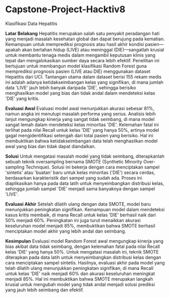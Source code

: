 # Capstone-Project-Hacktiv8


Klasifikasi Data Hepatitis

**Latar Belakang**
Hepatitis merupakan salah satu penyakit peradangan hati yang menjadi masalah kesehatan global dan dapat berujung pada kematian. Kemampuan untuk memprediksi prognosis atau hasil akhir kondisi pasien—apakah akan bertahan hidup (LIVE) atau meninggal (DIE)—sangatlah krusial untuk membantu tenaga medis dalam mengambil keputusan klinis yang tepat dan mengalokasikan sumber daya secara lebih efektif.
Penelitian ini bertujuan untuk membangun model klasifikasi Random Forest guna memprediksi prognosis pasien (LIVE atau DIE) menggunakan dataset Hepatitis dari UCI. Tantangan utama dalam dataset berisi 155 rekam medis ini adalah adanya ketidakseimbangan kelas yang signifikan, di mana jumlah data 'LIVE' jauh lebih banyak daripada 'DIE', sehingga berisiko menghasilkan model yang bias dan tidak andal dalam mendeteksi kelas 'DIE' yang kritis.

**Evaluasi Awal**
Evaluasi model awal menunjukkan akurasi sebesar 81%, namun angka ini menutupi masalah performa yang serius. Analisis lebih lanjut mengungkap kinerja yang sangat tidak seimbang, di mana model sangat lemah dalam mendeteksi kelas minoritas 'DIE'. Kelemahan fatal ini terlihat pada nilai Recall untuk kelas 'DIE' yang hanya 50%, artinya model gagal mengidentifikasi setengah dari total pasien yang berisiko. Hal ini membuktikan bahwa ketidakseimbangan data telah menghasilkan model awal yang bias dan tidak dapat diandalkan.

**Solusi**
Untuk mengatasi masalah model yang tidak seimbang, diterapkanlah sebuah teknik oversampling bernama SMOTE (Synthetic Minority Over-sampling Technique). Solusi ini bekerja dengan cara menciptakan sampel 'sintetis' atau 'buatan' baru untuk kelas minoritas ('DIE') secara cerdas, berdasarkan karakteristik dari sampel yang sudah ada. Proses ini diaplikasikan hanya pada data latih untuk menyeimbangkan distribusi kelas, sehingga jumlah sampel 'DIE' menjadi sama banyaknya dengan sampel 'LIVE'. 

**Evaluasi Akhir**
Setelah dilatih ulang dengan data SMOTE, model baru menunjukkan peningkatan signifikan. Kemampuan model dalam mendeteksi kasus kritis membaik, di mana Recall untuk kelas 'DIE' berhasil naik dari 50% menjadi 60%. Peningkatan ini juga turut menaikkan akurasi keseluruhan model menjadi 85%, membuktikan bahwa SMOTE berhasil menciptakan model akhir yang lebih andal dan seimbang.

**Kesimpulan**
Evaluasi model Random Forest awal mengungkap kinerja yang bias akibat data tidak seimbang, dengan kelemahan fatal pada nilai Recall kelas 'DIE' yang hanya 50%. Untuk mengatasi masalah ini, teknik SMOTE diterapkan pada data latih untuk menyeimbangkan distribusi kelas dengan cara menciptakan sampel sintetis. Hasilnya, evaluasi akhir pada model yang telah dilatih ulang menunjukkan peningkatan signifikan, di mana Recall untuk kelas 'DIE' naik menjadi 60% dan akurasi keseluruhan meningkat menjadi 85%. Hal ini membuktikan bahwa SMOTE merupakan langkah krusial untuk mengubah model yang tidak andal menjadi solusi prediksi yang jauh lebih seimbang dan efektif.
